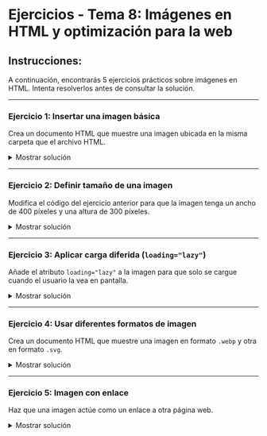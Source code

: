# **Ejercicios - Tema 8: Imágenes en HTML y optimización para la web**

## **Instrucciones:**
A continuación, encontrarás 5 ejercicios prácticos sobre imágenes en HTML. Intenta resolverlos antes de consultar la solución.

---

### **Ejercicio 1: Insertar una imagen básica**
Crea un documento HTML que muestre una imagen ubicada en la misma carpeta que el archivo HTML.

<details><summary>Mostrar solución</summary>

```html
<img src="imagen.jpg" alt="Descripción de la imagen">
```

</details>

---

### **Ejercicio 2: Definir tamaño de una imagen**
Modifica el código del ejercicio anterior para que la imagen tenga un ancho de 400 píxeles y una altura de 300 píxeles.

<details><summary>Mostrar solución</summary>

```html
<img src="imagen.jpg" width="400" height="300" alt="Imagen con tamaño definido">
```

</details>

---

### **Ejercicio 3: Aplicar carga diferida (`loading="lazy"`)**
Añade el atributo `loading="lazy"` a la imagen para que solo se cargue cuando el usuario la vea en pantalla.

<details><summary>Mostrar solución</summary>

```html
<img src="imagen.jpg" alt="Imagen con carga diferida" loading="lazy">
```

</details>

---

### **Ejercicio 4: Usar diferentes formatos de imagen**
Crea un documento HTML que muestre una imagen en formato `.webp` y otra en formato `.svg`.

<details><summary>Mostrar solución</summary>

```html
<img src="imagen.webp" alt="Imagen en formato WebP">
<img src="logo.svg" alt="Logotipo en formato SVG">
```

</details>

---

### **Ejercicio 5: Imagen con enlace**
Haz que una imagen actúe como un enlace a otra página web.

<details><summary>Mostrar solución</summary>

```html
<a href="https://www.ejemplo.com">
    <img src="imagen.jpg" alt="Imagen con enlace">
</a>
```

</details>

